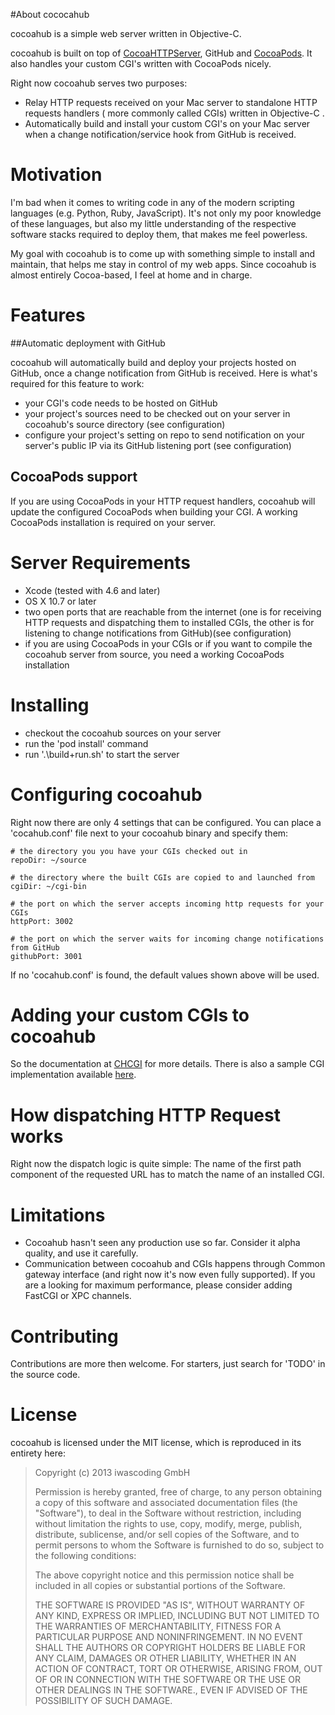 #About cococahub

cocoahub is a simple web server written in Objective-C.

cocoahub is built on top of [CocoaHTTPServer](https://github.com/robbiehanson/CocoaHTTPServer), GitHub and [CocoaPods](http://cocoapods.org). It also handles your custom CGI's written with CocoaPods nicely.

Right now cocoahub serves two purposes:

* Relay HTTP requests received on your Mac server to standalone HTTP requests handlers ( more commonly called CGIs) written in Objective-C .
* Automatically build and install  your custom CGI's on your Mac server when a change notification/service hook from GitHub is received.


# Motivation

I'm bad when it comes to writing code in any of the modern scripting languages (e.g. Python, Ruby, JavaScript). It's not only my poor knowledge of these languages, but also my little understanding of the respective software stacks required to deploy them, that makes me feel powerless.

My goal with cocoahub is to come up with something simple to install and maintain, that helps me stay in control of my web apps. Since cocoahub is almost entirely Cocoa-based, I feel at home and in charge.

# Features

##Automatic deployment with GitHub

cocoahub will automatically build and deploy your projects hosted on GitHub, once a change notification from GitHub is received. Here is what's required for this feature to work:

* your CGI's code needs to be hosted on GitHub
* your project's sources need to be checked out on your server in cocoahub's source directory (see configuration)
* configure your project's setting on repo to send notification on your server's public IP via its GitHub listening port (see configuration) 


## CocoaPods support

If you are using CocoaPods in your HTTP request handlers, cocoahub will update the configured CocoaPods when building your CGI. A working CocoaPods installation is required on your server.

# Server Requirements

* Xcode (tested with 4.6 and later)
* OS X 10.7 or later
* two open ports that are reachable from the internet (one is for receiving HTTP requests and dispatching them to installed CGIs, the other is for listening to change notifications from GitHub)(see configuration)
* if you are using CocoaPods in your CGIs or if you want to compile the cocoahub server from source, you need a working CocoaPods installation

# Installing

* checkout the cocoahub sources on your server
* run the 'pod install' command
* run '.\build+run.sh' to start the server

# Configuring cocoahub

Right now there are only 4 settings that can be configured. You can place a 'cocahub.conf' file next to your cocoahub binary and specify them:

```
# the directory you you have your CGIs checked out in
repoDir: ~/source

# the directory where the built CGIs are copied to and launched from
cgiDir: ~/cgi-bin

# the port on which the server accepts incoming http requests for your CGIs
httpPort: 3002

# the port on which the server waits for incoming change notifications from GitHub
githubPort: 3001
```

If no 'cocahub.conf' is found, the default values shown above will be used.

# Adding your custom CGIs to cocoahub 

So the documentation at [CHCGI](https://github.com/iwascoding/CHCGI) for more details. There is also a sample CGI implementation available [here](https://github.com/iwascoding/cocoahubSampleCGI).


# How dispatching HTTP Request works

Right now the dispatch logic is quite simple: The name of the first path component of the requested URL has to match the name of an installed CGI.


# Limitations

* Cocoahub hasn't seen any production use so far. Consider it alpha quality, and use it carefully.
* Communication between cocoahub and CGIs happens through Common gateway interface (and right now it's now even fully supported). If you are a looking for maximum performance, please consider adding FastCGI or XPC channels.  


# Contributing

Contributions are more then welcome. For starters, just search for 'TODO' in the source code.

# License

cocoahub is licensed under the MIT license, which is reproduced in its entirety here:

>Copyright (c) 2013 iwascoding GmbH
>
>Permission is hereby granted, free of charge, to any person obtaining a copy
>of this software and associated documentation files (the "Software"), to deal
>in the Software without restriction, including without limitation the rights
>to use, copy, modify, merge, publish, distribute, sublicense, and/or sell
>copies of the Software, and to permit persons to whom the Software is
>furnished to do so, subject to the following conditions:
>
>The above copyright notice and this permission notice shall be included in
>all copies or substantial portions of the Software.
>
>THE SOFTWARE IS PROVIDED "AS IS", WITHOUT WARRANTY OF ANY KIND, EXPRESS OR
>IMPLIED, INCLUDING BUT NOT LIMITED TO THE WARRANTIES OF MERCHANTABILITY,
>FITNESS FOR A PARTICULAR PURPOSE AND NONINFRINGEMENT. IN NO EVENT SHALL THE
>AUTHORS OR COPYRIGHT HOLDERS BE LIABLE FOR ANY CLAIM, DAMAGES OR OTHER
>LIABILITY, WHETHER IN AN ACTION OF CONTRACT, TORT OR OTHERWISE, ARISING FROM,
>OUT OF OR IN CONNECTION WITH THE SOFTWARE OR THE USE OR OTHER DEALINGS IN
>THE SOFTWARE., EVEN IF ADVISED OF THE POSSIBILITY OF SUCH DAMAGE.